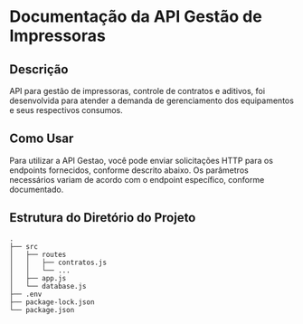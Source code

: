 # Documentação da API Gestão de Impressoras

## Descrição

API para gestão de impressoras, controle de contratos e aditivos, foi desenvolvida para atender a demanda de gerenciamento dos equipamentos e seus respectivos consumos.

## Como Usar

Para utilizar a API Gestao, você pode enviar solicitações HTTP para os endpoints fornecidos, conforme descrito abaixo. Os parâmetros necessários variam de acordo com o endpoint específico, conforme documentado.

## Estrutura do Diretório do Projeto
```
.
├── src
│   ├── routes
│   │   ├── contratos.js
│   │   └── ...
│   ├── app.js
│   └── database.js
├── .env
├── package-lock.json
└── package.json
```

